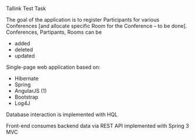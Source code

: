 Tallink Test Task


The goal of the application is to register Participants for various Conferences [and allocate specific Room for the Conference – to be done].
Conferences, Partipants, Rooms can be
- added
- deleted
- updated


Single-page web application based on:
- Hibernate
- Spring
- AngularJS (1)
- Bootstrap
- Log4J

Database interaction is implemented with HQL

Front-end consumes backend data via REST API implemented with Spring 3 MVC
